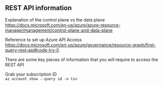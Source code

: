 ## REST API information

Explanation of the control plane vs the data plane  
https://docs.microsoft.com/en-us/azure/azure-resource-manager/management/control-plane-and-data-plane

Reference to set up Azure API Access  
https://docs.microsoft.com/en-us/azure/governance/resource-graph/first-query-rest-api#code-try-0

There are some key pieces of information that you will require to access the REST API

Grab your subscription ID  
`az account show --query id -o tsv`
